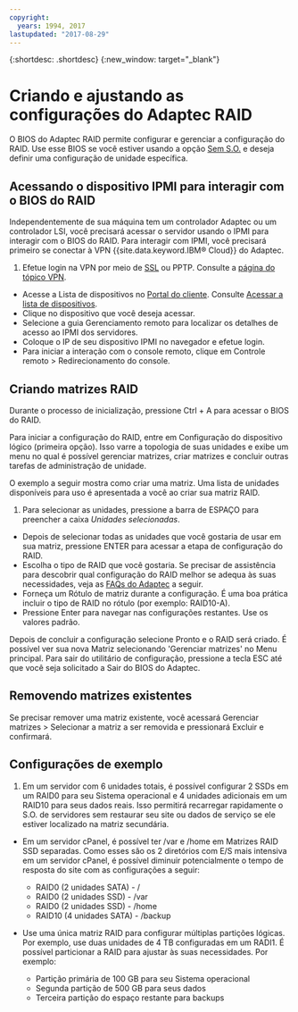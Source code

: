 ```yaml
---
copyright:
  years: 1994, 2017
lastupdated: "2017-08-29"
---
```


{:shortdesc: .shortdesc}
{:new_window: target="_blank"}

# Criando e ajustando as configurações do Adaptec RAID

O BIOS do Adaptec RAID permite configurar e gerenciar a configuração do RAID. Use esse BIOS se você estiver usando a opção [Sem S.O.](introduction-no-os.html) e deseja definir uma configuração de unidade específica.

## Acessando o dispositivo IPMI para interagir com o BIOS do RAID

Independentemente de sua máquina tem um controlador Adaptec ou um controlador LSI, você precisará acessar o servidor usando o IPMI para interagir com o BIOS do RAID. Para interagir com IPMI, você precisará primeiro se conectar à VPN {{site.data.keyword.IBM&reg; Cloud}} do Adaptec.
1. Efetue login na VPN por meio de [SSL](/infrastructure/vpn/ssl-vpn-connections.html) ou PPTP. Consulte a [página do tópico VPN](/infrastructure/vpn/index.html).
* Acesse a Lista de dispositivos no [Portal do cliente](https://control.softlayer.com/). Consulte [Acessar a lista de dispositivos](/vsi/vsi_managing.html).
* Clique no dispositivo que você deseja acessar.
* Selecione a guia Gerenciamento remoto para localizar os detalhes de acesso ao IPMI dos servidores.
* Coloque o IP de seu dispositivo IPMI no navegador e efetue login.
* Para iniciar a interação com o console remoto, clique em Controle remoto > Redirecionamento do console.

## Criando matrizes RAID

Durante o processo de inicialização, pressione Ctrl + A para acessar o BIOS do RAID.

Para iniciar a configuração do RAID, entre em Configuração do dispositivo lógico (primeira opção). Isso varre a topologia de suas unidades e exibe um menu no qual é possível gerenciar matrizes, criar matrizes e concluir outras tarefas de administração de unidade.

O exemplo a seguir mostra como criar uma matriz. Uma lista de unidades disponíveis para uso é apresentada a você ao criar sua matriz RAID.

1. Para selecionar as unidades, pressione a barra de ESPAÇO para preencher a caixa *Unidades selecionadas*.
* Depois de selecionar todas as unidades que você gostaria de usar em sua matriz, pressione ENTER para acessar a etapa de configuração do RAID.
* Escolha o tipo de RAID que você gostaria. Se precisar de assistência para descobrir qual configuração do RAID melhor se adequa às suas necessidades, veja as [FAQs do Adaptec](http://www.adaptec.com/en-us/_common/compatibility/_education/raid_level_compar_wp.htm) a seguir.
* Forneça um Rótulo de matriz durante a configuração. É uma boa prática incluir o tipo de RAID no rótulo (por exemplo: RAID10-A).
* Pressione Enter para navegar nas configurações restantes. Use os valores padrão.

Depois de concluir a configuração selecione Pronto e o RAID será criado. É possível ver sua nova Matriz selecionando 'Gerenciar matrizes' no Menu principal. Para sair do utilitário de configuração, pressione a tecla ESC até que você seja solicitado a Sair do BIOS do Adaptec.

## Removendo matrizes existentes

Se precisar remover uma matriz existente, você acessará Gerenciar matrizes > Selecionar a matriz a ser removida e pressionará Excluir e confirmará.

## Configurações de exemplo

1. Em um servidor com 6 unidades totais, é possível configurar 2 SSDs em um RAID0 para seu Sistema operacional e 4 unidades adicionais em um RAID10 para seus dados reais. Isso permitirá recarregar rapidamente o S.O. de servidores sem restaurar seu site ou dados de serviço se ele estiver localizado na matriz secundária.

* Em um servidor cPanel, é possível ter /var e /home em Matrizes RAID SSD separadas. Como esses são os 2 diretórios com E/S mais intensiva em um servidor cPanel, é possível diminuir potencialmente o tempo de resposta do site com as configurações a seguir:
  * RAID0 (2 unidades SATA) - /
  * RAID0 (2 unidades SSD) - /var
  * RAID0 (2 unidades SSD) - /home
  * RAID10 (4 unidades SATA) - /backup

* Use uma única matriz RAID para configurar múltiplas partições lógicas. Por exemplo, use duas unidades de 4 TB configuradas em um RADI1. É possível particionar a RAID para ajustar às suas necessidades. Por
exemplo:
  * Partição primária de 100 GB para seu Sistema operacional
  * Segunda partição de 500 GB para seus dados
  * Terceira partição do espaço restante para backups
